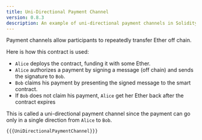 ```yaml
---
title: Uni-Directional Payment Channel
version: 0.8.3
description: An example of uni-directional payment channels in Solidity
---
```


Payment channels allow participants to repeatedly transfer Ether off chain.

Here is how this contract is used:

- `Alice` deploys the contract, funding it with some Ether.
- `Alice` authorizes a payment by signing a message (off chain) and sends the signature to `Bob`.
- `Bob` claims his payment by presenting the signed message to the smart contract.
- If `Bob` does not claim his payment, `Alice` get her Ether back after the contract expires

This is called a uni-directional payment channel since the payment can go only in a single direction from `Alice` to `Bob`.

```solidity
{{{UniDirectionalPaymentChannel}}}
```
